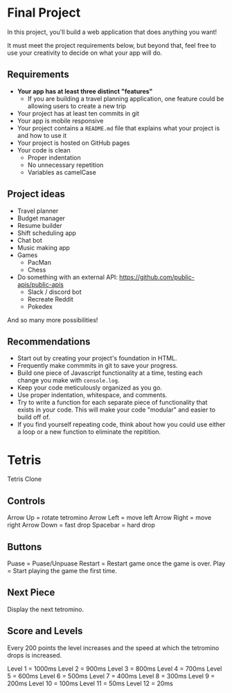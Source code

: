 # Final Project

In this project, you'll build a web application that does anything you want! 

It must meet the project requirements below, but beyond that, feel free to use your creativity to decide on what your app will do.

## Requirements

* **Your app has at least three distinct "features"**
  * If you are building a travel planning application, one feature could be allowing users to create a new trip
* Your project has at least ten commits in git
* Your app is mobile responsive
* Your project contains a `README.md` file that explains what your project is and how to use it
* Your project is hosted on GitHub pages
* Your code is clean
  * Proper indentation
  * No unnecessary repetition
  * Variables as camelCase

## Project ideas

* Travel planner
* Budget manager
* Resume builder
* Shift scheduling app
* Chat bot
* Music making app
* Games
  * PacMan
  * Chess
* Do something with an external API: https://github.com/public-apis/public-apis
  * Slack / discord bot
  * Recreate Reddit
  * Pokedex

And so many more possibilities!

## Recommendations

* Start out by creating your project's foundation in HTML.
* Frequently make commmits in git to save your progress.
* Build one piece of Javascript functionality at a time, testing each change you make with `console.log`. 
* Keep your code meticulously organized as you go. 
* Use proper indentation, whitespace, and comments. 
* Try to write a function for each separate piece of functionality that exists in your code. This will make your code "modular" and easier to build off of.
* If you find yourself repeating code, think about how you could use either a loop or a new function to eliminate the repitition.

# Tetris

Tetris Clone

## Controls

Arrow Up = rotate tetromino
Arrow Left = move left
Arrow Right = move right
Arrow Down = fast drop
Spacebar = hard drop

## Buttons

Puase = Puase/Unpuase
Restart = Restart game once the game is over.
Play = Start playing the game the first time.

## Next Piece

Display the next tetromino. 

## Score and Levels

Every 200 points the level increases and the speed at which the tetromino drops is increased.

Level 1 = 1000ms
Level 2 = 900ms
Level 3 = 800ms
Level 4 = 700ms
Level 5 = 600ms
Level 6 = 500ms
Level 7 = 400ms
Level 8 = 300ms
Level 9 = 200ms
Level 10 = 100ms
Level 11 = 50ms
Level 12 = 20ms
